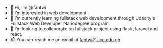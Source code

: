- 👋 Hi, I’m @fantwi
- 👀 I’m interested in web development.
- 🌱 I’m currently learning fullstack web development through Udacity's Fullstack Web Developer Nanodegree program.
- 💞️ I’m looking to collaborate on fullstack project using flask, laravel and react.
- 📫 You can reach me on email at fantwi@ucc.edu.gh

<!---
fantwi/fantwi is a ✨ special ✨ repository because its `README.md` (this file) appears on your GitHub profile.
You can click the Preview link to take a look at your changes.
--->
